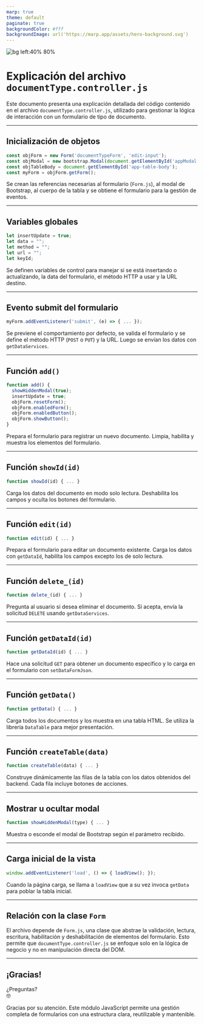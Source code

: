 ```yaml
---
marp: true
theme: default
paginate: true
backgroundColor: #fff
backgroundImage: url('https://marp.app/assets/hero-background.svg')
---
```

![bg left:40% 80%](https://www.sena.edu.co/Style%20Library/alayout/images/logoSena.png)

# Explicación del archivo `documentType.controller.js`

Este documento presenta una explicación detallada del código contenido en el archivo `documentType.controller.js`, utilizado para gestionar la lógica de interacción con un formulario de tipo de documento.

---


## Inicialización de objetos

```js
const objForm = new Form('documentTypeForm', 'edit-input');
const objModal = new bootstrap.Modal(document.getElementById('appModal'));
const objTableBody = document.getElementById('app-table-body');
const myForm = objForm.getForm();
```

Se crean las referencias necesarias al formulario (`Form.js`), al modal de Bootstrap, al cuerpo de la tabla y se obtiene el formulario para la gestión de eventos.

---

## Variables globales

```js
let insertUpdate = true;
let data = "";
let method = "";
let url = "";
let keyId;
```

Se definen variables de control para manejar si se está insertando o actualizando, la data del formulario, el método HTTP a usar y la URL destino.

---

## Evento submit del formulario

```js
myForm.addEventListener('submit', (e) => { ... });
```

Se previene el comportamiento por defecto, se valida el formulario y se define el método HTTP (`POST` o `PUT`) y la URL. Luego se envían los datos con `getDataServices`.

---

## Función `add()`

```js
function add() {
  showHiddenModal(true);
  insertUpdate = true;
  objForm.resetForm();
  objForm.enabledForm();
  objForm.enabledButton();
  objForm.showButton();
}
```

Prepara el formulario para registrar un nuevo documento. Limpia, habilita y muestra los elementos del formulario.

---

## Función `showId(id)`

```js
function showId(id) { ... }
```

Carga los datos del documento en modo solo lectura. Deshabilita los campos y oculta los botones del formulario.

---

## Función `edit(id)`

```js
function edit(id) { ... }
```

Prepara el formulario para editar un documento existente. Carga los datos con `getDataId`, habilita los campos excepto los de solo lectura.

---

## Función `delete_(id)`

```js
function delete_(id) { ... }
```

Pregunta al usuario si desea eliminar el documento. Si acepta, envía la solicitud `DELETE` usando `getDataServices`.

---

## Función `getDataId(id)`

```js
function getDataId(id) { ... }
```

Hace una solicitud `GET` para obtener un documento específico y lo carga en el formulario con `setDataFormJson`.

---

## Función `getData()`

```js
function getData() { ... }
```

Carga todos los documentos y los muestra en una tabla HTML. Se utiliza la librería `DataTable` para mejor presentación.

---

## Función `createTable(data)`

```js
function createTable(data) { ... }
```

Construye dinámicamente las filas de la tabla con los datos obtenidos del backend. Cada fila incluye botones de acciones.

---

## Mostrar u ocultar modal

```js
function showHiddenModal(type) { ... }
```

Muestra o esconde el modal de Bootstrap según el parámetro recibido.

---

## Carga inicial de la vista

```js
window.addEventListener('load', () => { loadView(); });
```

Cuando la página carga, se llama a `loadView` que a su vez invoca `getData` para poblar la tabla inicial.

---

## Relación con la clase `Form`

El archivo depende de `Form.js`, una clase que abstrae la validación, lectura, escritura, habilitación y deshabilitación de elementos del formulario. Esto permite que `documentType.controller.js` se enfoque solo en la lógica de negocio y no en manipulación directa del DOM.

---

## ¡Gracias!

¿Preguntas?  
🤓

Gracias por su atención. Este módulo JavaScript permite una gestión completa de formularios con una estructura clara, reutilizable y mantenible.

